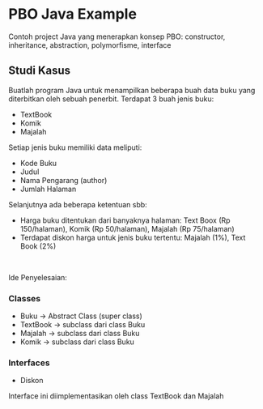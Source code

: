 # PBO Java Example
 Contoh project Java yang menerapkan konsep PBO: constructor, inheritance, abstraction, polymorfisme, interface

## Studi Kasus

Buatlah program Java untuk menampilkan beberapa buah data buku yang diterbitkan oleh sebuah penerbit.
Terdapat 3 buah jenis buku:
* TextBook
* Komik
* Majalah

Setiap jenis buku memiliki data meliputi:
* Kode Buku
* Judul
* Nama Pengarang (author)
* Jumlah Halaman

Selanjutnya ada beberapa ketentuan sbb:
* Harga buku ditentukan dari banyaknya halaman: Text Boox (Rp 150/halaman), Komik (Rp 50/halaman), Majalah (Rp 75/halaman)
* Terdapat diskon harga untuk jenis buku tertentu: Majalah (1%), Text Book (2%)

<br>

Ide Penyelesaian:

### Classes
* Buku -> Abstract Class (super class)
* TextBook -> subclass dari class Buku
* Majalah -> subclass dari class Buku
* Komik -> subclass dari class Buku

### Interfaces
* Diskon

Interface ini diimplementasikan oleh class TextBook dan Majalah
